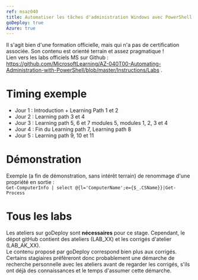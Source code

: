 ```yaml
---
ref: msaz040
title: Automatiser les tâches d'administration Windows avec PowerShell
goDeploy: true
Azure: true
---
```

Il s'agit bien d'une formation officielle, mais qui n'a pas de certification associée. Son contenu est orienté terrain et assez pragmatique !  
Lien vers les labs officiels MS sur Github : https://github.com/MicrosoftLearning/AZ-040T00-Automating-Administration-with-PowerShell/blob/master/Instructions/Labs .
# Timing exemple
- Jour 1 : Introduction + Learning Path 1 et 2
- Jour 2 : Learning path 3 et 4
- Jour 3 : Learning path 5, 6 et 7 modules  5, modules 1, 2, 3 et 4
- Jour 4 : Fin du Learning path 7, Learning path 8
- Jour 5 : Learning path 9, 10 et 11  
# Démonstration
Exemple (a fin de démonstration, sans intérêt terrain) de renommage d'une propriété en sortie :  
  `Get-ComputerInfo | select @{l='ComputerName';e={$_.CSName}}|Get-Process`
# Tous les labs
Les ateliers sur goDeploy sont **nécessaires** pour ce stage. Cependant, le dépot gitHub contient des ateliers (LAB_XX) et les corrigés d'atelier (LAB_AK_XX).  
Le contenu proposé par goDeploy correspond bien plus aux corrigés. Certains stagiaires préfèreront donc probablement une démarche de recherche personnelle avec les ateliers avant de regarder les corrigés, s'ils ont déjà des connaissances et le temps d'assumer cette démarche.